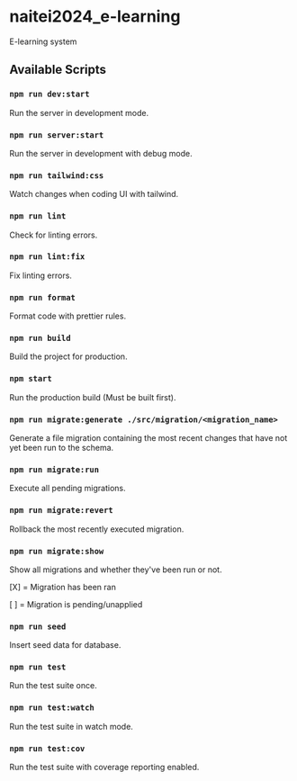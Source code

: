 # naitei2024_e-learning

E-learning system

## Available Scripts

### `npm run dev:start`

Run the server in development mode.

### `npm run server:start`

Run the server in development with debug mode.

### `npm run tailwind:css`

Watch changes when coding UI with tailwind.

### `npm run lint`

Check for linting errors.

### `npm run lint:fix`

Fix linting errors.

### `npm run format`

Format code with prettier rules.

### `npm run build`

Build the project for production.

### `npm start`

Run the production build (Must be built first).

### `npm run migrate:generate ./src/migration/<migration_name>`

Generate a file migration containing the most recent changes that have not yet been run to the schema.

### `npm run migrate:run`

Execute all pending migrations.

### `npm run migrate:revert`

Rollback the most recently executed migration.

### `npm run migrate:show`

Show all migrations and whether they've been run or not.

[X] = Migration has been ran

[ ] = Migration is pending/unapplied

### `npm run seed`

Insert seed data for database.

### `npm run test`

Run the test suite once.

### `npm run test:watch`

Run the test suite in watch mode.

### `npm run test:cov`

Run the test suite with coverage reporting enabled.
